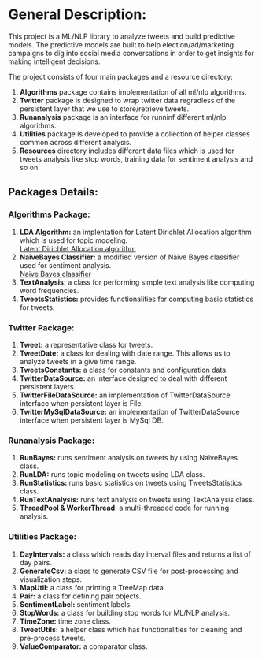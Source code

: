 <h1>General Description:</h1>
This project is a ML/NLP library to analyze tweets and build predictive models. The predictive models are built to help election/ad/marketing campaigns to dig into social media conversations in order to get insights for making intelligent decisions.

The project consists of four main packages and a resource directory:
<ol>
<li><b>Algorithms</b> package contains implementation of all ml/nlp algorithms.</li>
<li><b>Twitter</b> package is designed to wrap twitter data regradless of the persistent layer that we use to store/retrieve tweets.</li>
<li><b>Runanalysis</b> package is an interface for runninf different ml/nlp algorithms.</li>
<li><b>Utilities</b> package is developed to provide a collection of helper classes common across different analysis.</li>
<li><b>Resources</b> directory includes different data files which is used for tweets analysis like stop words, training data for sentiment analysis and so on.</li>
</ol>

<h2>Packages Details:</h2>
<h3>Algorithms Package:</h3>
<ol>
<li><b>LDA Algorithm:</b> an implentation for Latent Dirichlet Allocation algorithm which is used for topic modeling.</br>
<a href="http://en.wikipedia.org/wiki/Latent_Dirichlet_allocation"> Latent Dirichlet Allocation algorithm</a></li>
<li><b>NaiveBayes Classifier:</b> a modified version of Naive Bayes classifier used for sentiment analysis.</br>
<a href="http://en.wikipedia.org/wiki/Naive_Bayes_classifier">Naive Bayes classifier</a></li>
<li><b>TextAnalysis:</b> a class for performing simple text analysis like computing word frequencies.</li>
<li><b>TweetsStatistics:</b> provides functionalities for computing basic statistics for tweets.</li>
</ol>

<h3>Twitter Package:</h3>
<ol>
<li><b>Tweet:</b> a representative class for tweets.</li>
<li><b>TweetDate:</b> a class for dealing with date range. This allows us to analyze tweets in a give time range.</li>
<li><b>TweetsConstants:</b> a class for constants and configuration data.</li>
<li><b>TwitterDataSource:</b> an interface designed to deal with different persistent layers.</li>
<li><b>TwitterFileDataSource:</b> an implementation of TwitterDataSource interface when persistent layer is File.</li>
<li><b>TwitterMySqlDataSource:</b> an implementation of TwitterDataSource interface when persistent layer is MySql DB.</li>
</ol>

<h3>Runanalysis Package:</h3>
<ol>
<li><b>RunBayes:</b> runs sentiment analysis on tweets by using NaiveBayes class.</li>
<li><b>RunLDA:</b> runs topic modeling on tweets using LDA class.</li>
<li><b>RunStatistics:</b> runs basic statistics on tweets using TweetsStatistics class.</li>
<li><b>RunTextAnalysis:</b> runs text analysis on tweets using TextAnalysis class.</li>
<li><b>ThreadPool & WorkerThread:</b> a multi-threaded code for running analysis.</li>
</ol>

<h3>Utilities Package:</h3>
<ol>
<li><b>DayIntervals:</b> a class which reads day interval files and returns a list of day pairs.</li>
<li><b>GenerateCsv:</b> a class to generate CSV file for post-processing and visualization steps.</li>
<li><b>MapUtil:</b> a class for printing a TreeMap data.</li>
<li><b>Pair:</b> a class for defining pair objects.</li>
<li><b>SentimentLabel:</b> sentiment labels.</li>
<li><b>StopWords:</b> a class for building stop words for ML/NLP analysis.</li>
<li><b>TimeZone:</b> time zone class.</li>
<li><b>TweetUtils:</b> a helper class which has functionalities for cleaning and pre-process tweets.</li>
<li><b>ValueComparator:</b> a comparator class.</li>
</ol>
